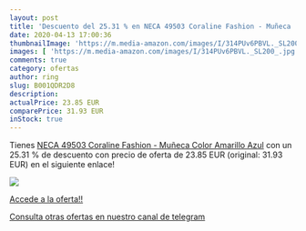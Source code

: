 ```yaml
---
layout: post
title: 'Descuento del 25.31 % en NECA 49503 Coraline Fashion - Muñeca  Co'
date: 2020-04-13 17:00:36
thumbnailImage: 'https://m.media-amazon.com/images/I/314PUv6PBVL._SL200_.jpg'
images: [ 'https://m.media-amazon.com/images/I/314PUv6PBVL._SL200_.jpg' ]
comments: true
category: ofertas
author: ring
slug: B001QDR2D8
description:
actualPrice: 23.85 EUR
comparePrice: 31.93 EUR
inStock: true
---
```


Tienes [NECA 49503 Coraline Fashion - Muñeca  Color Amarillo  Azul](https://www.amazon.com/dp/B001QDR2D8/?tag=redken08-20) con un 25.31 % de descuento con precio de oferta de 23.85 EUR (original: 31.93 EUR) en el siguiente enlace!

[![](https://m.media-amazon.com/images/I/314PUv6PBVL._SL200_.jpg)](https://www.amazon.com/dp/B001QDR2D8/?tag=redken08-20)

[Accede a la oferta!!](https://www.amazon.com/dp/B001QDR2D8/?tag=redken08-20)

[Consulta otras ofertas en nuestro canal de telegram](https://t.me/s/ofertas25)
